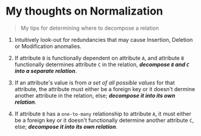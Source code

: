 # My thoughts on Normalization
> My tips for determining where to decompose a relation
1. Intuitively look-out for redundancies that may cause Insertion, Deletion or Modification anomalies.
2. If attribute `B` is functionally dependent on attribute `A`, and attribute `B` functionally determines attribute `C` in the relation, ***decompose `B` and `C` into a separate relation***.
3. If an attribute's value is from *a set of all possible values* for that attribute, the attribute must either be a foreign key or it doesn't dermine another attribute in the relation, else; ***decompose it into its own relation***.

4. If attribute `B` has a `one-to-many` relationship to attribute `A`, it must either be a foreign key or it doesn't functionally determine another attribute `C`, else; ***decompose it into its own relation***.